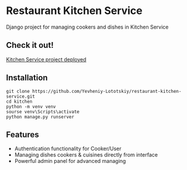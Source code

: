 # Restaurant Kitchen Service

Django project for managing cookers and dishes in Kitchen Service

## Check it out!

[Kitchen Service project deployed](PASTE_LINK_HERE)

## Installation

```shell
git clone https://github.com/Yevheniy-Lototskiy/restaurant-kitchen-service.git
cd kitchen
python -m venv venv
sourse venv\Scripts\activate
python manage.py runserver
```

## Features

* Authentication functionality for Cooker/User
* Managing dishes cookers & cuisines directly from interface
* Powerful admin panel for advanced managing
